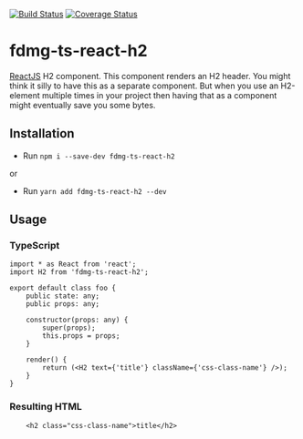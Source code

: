 [![Build Status](https://travis-ci.org/FDMediagroep/fdmg-ts-react-h2.svg?branch=master)](https://travis-ci.org/FDMediagroep/fdmg-ts-react-h2)
[![Coverage Status](https://coveralls.io/repos/github/FDMediagroep/fdmg-ts-react-h2/badge.svg?branch=master)](https://coveralls.io/github/FDMediagroep/fdmg-ts-react-h2?branch=master)

# fdmg-ts-react-h2
[ReactJS](https://reactjs.org/) H2 component. This component renders an H2 header.
You might think it silly to have this as a separate component. But when you use an H2-element multiple times in your
project then having that as a component might eventually save you some bytes.

## Installation
- Run `npm i --save-dev fdmg-ts-react-h2`

or

- Run `yarn add fdmg-ts-react-h2 --dev`

## Usage
### TypeScript
```
import * as React from 'react';
import H2 from 'fdmg-ts-react-h2';

export default class foo {
    public state: any;
    public props: any;

    constructor(props: any) {
        super(props);
        this.props = props;
    }

    render() {
        return (<H2 text={'title'} className={'css-class-name'} />);
    }
}
```

### Resulting HTML
```
    <h2 class="css-class-name">title</h2>
```
